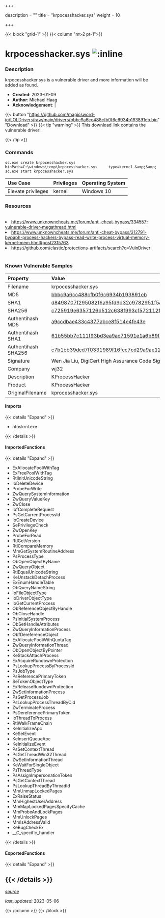+++

description = ""
title = "krpocesshacker.sys"
weight = 10

+++


{{< block "grid-1" >}}
{{< column "mt-2 pt-1">}}


# krpocesshacker.sys ![:inline](/images/twitter_verified.png) 


### Description

krpocesshacker.sys is a vulnerable driver and more information will be added as found.

- **Created**: 2023-01-09
- **Author**: Michael Haag
- **Acknowledgement**:  | [](https://twitter.com/)

{{< button "https://github.com/magicsword-io/LOLDrivers/raw/main/drivers/bbbc9a6cc488cfb0f6c6934b193891eb.bin" "Download" >}}
{{< tip "warning" >}}
This download link contains the vulnerable driver!

{{< /tip >}}

### Commands

```
sc.exe create krpocesshacker.sys binPath=C:\windows\temp\krpocesshacker.sys     type=kernel &amp;&amp; sc.exe start krpocesshacker.sys
```

| Use Case | Privileges | Operating System | 
|:---- | ---- | ---- |
| Elevate privileges | kernel | Windows 10 |

### Resources
<br>
<li><a href="https://www.unknowncheats.me/forum/anti-cheat-bypass/334557-vulnerable-driver-megathread.html">https://www.unknowncheats.me/forum/anti-cheat-bypass/334557-vulnerable-driver-megathread.html</a></li>
<li><a href="https://www.unknowncheats.me/forum/anti-cheat-bypass/312791-bypaph-process-hackers-bypass-read-write-process-virtual-memory-kernel-mem.html#post2315763">https://www.unknowncheats.me/forum/anti-cheat-bypass/312791-bypaph-process-hackers-bypass-read-write-process-virtual-memory-kernel-mem.html#post2315763</a></li>
<li><a href="https://github.com/elastic/protections-artifacts/search?q=VulnDriver">https://github.com/elastic/protections-artifacts/search?q=VulnDriver</a></li>
<br>

### Known Vulnerable Samples

| Property           | Value |
|:-------------------|:------|
| Filename           | krpocesshacker.sys |
| MD5                | [bbbc9a6cc488cfb0f6c6934b193891eb](https://www.virustotal.com/gui/file/bbbc9a6cc488cfb0f6c6934b193891eb) |
| SHA1               | [d8498707f295082f6a95fd9d32c9782951f5a082](https://www.virustotal.com/gui/file/d8498707f295082f6a95fd9d32c9782951f5a082) |
| SHA256             | [c725919e6357126d512c638f993cf572112f323da359645e4088f789eb4c7b8c](https://www.virustotal.com/gui/file/c725919e6357126d512c638f993cf572112f323da359645e4088f789eb4c7b8c) |
| Authentihash MD5   | [a9ccdbae433c4377abce8f514e4fe43e](https://www.virustotal.com/gui/search/authentihash%253Aa9ccdbae433c4377abce8f514e4fe43e) |
| Authentihash SHA1  | [61b55bb7c111f93bd3ea9ac71591e1a6b89feee1](https://www.virustotal.com/gui/search/authentihash%253A61b55bb7c111f93bd3ea9ac71591e1a6b89feee1) |
| Authentihash SHA256| [c7b1bb39dcd7f0331989f16fcc7cd29a9ae126bee47746a4be385160da3c5a29](https://www.virustotal.com/gui/search/authentihash%253Ac7b1bb39dcd7f0331989f16fcc7cd29a9ae126bee47746a4be385160da3c5a29) |
| Signature         | Wen Jia Liu, DigiCert High Assurance Code Signing CA-1, DigiCert   |
| Company           | wj32 |
| Description       | KProcessHacker |
| Product           | KProcessHacker |
| OriginalFilename  | kprocesshacker.sys |


#### Imports
{{< details "Expand" >}}
* ntoskrnl.exe

{{< /details >}}
#### ImportedFunctions
{{< details "Expand" >}}
* ExAllocatePoolWithTag
* ExFreePoolWithTag
* RtlInitUnicodeString
* IoDeleteDevice
* ProbeForWrite
* ZwQuerySystemInformation
* ZwQueryValueKey
* ZwClose
* IofCompleteRequest
* PsGetCurrentProcessId
* IoCreateDevice
* SePrivilegeCheck
* ZwOpenKey
* ProbeForRead
* RtlGetVersion
* RtlCompareMemory
* MmGetSystemRoutineAddress
* PsProcessType
* ObOpenObjectByName
* ZwQueryObject
* RtlEqualUnicodeString
* KeUnstackDetachProcess
* ExEnumHandleTable
* ObQueryNameString
* IoFileObjectType
* IoDriverObjectType
* IoGetCurrentProcess
* ObReferenceObjectByHandle
* ObCloseHandle
* PsInitialSystemProcess
* ObSetHandleAttributes
* ZwQueryInformationProcess
* ObfDereferenceObject
* ExAllocatePoolWithQuotaTag
* ZwQueryInformationThread
* ObOpenObjectByPointer
* KeStackAttachProcess
* ExAcquireRundownProtection
* PsLookupProcessByProcessId
* PsJobType
* PsReferencePrimaryToken
* SeTokenObjectType
* ExReleaseRundownProtection
* ZwSetInformationProcess
* PsGetProcessJob
* PsLookupProcessThreadByCid
* ZwTerminateProcess
* PsDereferencePrimaryToken
* IoThreadToProcess
* RtlWalkFrameChain
* KeInitializeApc
* KeSetEvent
* KeInsertQueueApc
* KeInitializeEvent
* PsSetContextThread
* PsGetThreadWin32Thread
* ZwSetInformationThread
* KeWaitForSingleObject
* PsThreadType
* PsAssignImpersonationToken
* PsGetContextThread
* PsLookupThreadByThreadId
* MmUnmapLockedPages
* ExRaiseStatus
* MmHighestUserAddress
* MmMapLockedPagesSpecifyCache
* MmProbeAndLockPages
* MmUnlockPages
* MmIsAddressValid
* KeBugCheckEx
* __C_specific_handler

{{< /details >}}
#### ExportedFunctions
{{< details "Expand" >}}

{{< /details >}}
-----



[*source*](https://github.com/magicsword-io/LOLDrivers/tree/main/yaml/krpocesshacker.yaml)

*last_updated:* 2023-05-06








{{< /column >}}
{{< /block >}}
